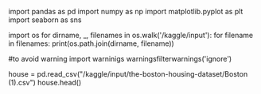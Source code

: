 import pandas as pd
import numpy as np
import matplotlib.pyplot as plt
import seaborn as sns

import os
for dirname, _, filenames in os.walk('/kaggle/input'):
    for filename in filenames:
        print(os.path.join(dirname, filename))

#to avoid warning
import warninigs
warningsfilterwarnings('ignore')

house = pd.read_csv("/kaggle/input/the-boston-housing-dataset/Boston (1).csv")
house.head()
